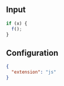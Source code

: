 
## Input
```javascript input
if (x) {
  f();
}
```

## Configuration
```json configuration
{
  "extension": "js"
}
```
